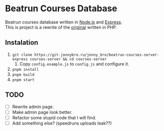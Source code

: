 # Beatrun Courses Database

Beatrun courses database written in [Node.js](https://nodejs.org) and [Express](https://expressjs.com).\
This is project is a rewrite of the [original](https://github.com/JonnyBro/beatrun-courses-server) written in PHP.

## Instalation

1. `git clone https://git.jonnybro.ru/jonny_bro/beatrun-courses-server-express courses-server && cd courses-server`
   1. Copy `config.example.js` to `config.js` and configure it.
2. `pnpm install`
3. `pnpm build`
4. `pnpm start`

## TODO

* [ ] Rewrite admin page.
* [ ] Make admin page look better.
* [ ] Refactor some stupid code that I will find.
* [ ] Add something else? (speedruns uploads leak??)
